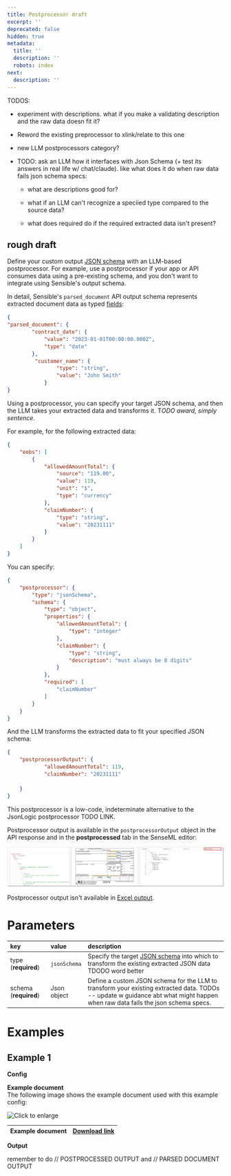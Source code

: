 ```yaml
---
title: Postprocessor draft
excerpt: ''
deprecated: false
hidden: true
metadata:
  title: ''
  description: ''
  robots: index
next:
  description: ''
---
```

TODOS:

* experiment with descriptions. what if you make a validating description and the raw data doesn fit it?

* Reword the existing preprocessor to xlink/relate to this one

* new LLM postprocessors category?

* TODO: ask an LLM how it interfaces with Json Schema (+ test its answers in real life w/ chat/claude). like what does it do when raw data fails json schema specs:

  * what are descriptions good for?

  * what if an LLM can't recognize a speciied type compared to the source data? 

  * what does required do if the required extracted data isn't present?

## rough draft

Define your custom output [JSON schema](https://json-schema.org/learn) with an LLM-based postprocessor.  For example, use a postprocessor if your app or API consumes data using a pre-existing schema, and you don't want to integrate using Sensible's output schema.

In detail, Sensible's `parsed_document` API output schema represents extracted document data as typed [fields](doc:field-query-object):

```json
{
"parsed_document": {
        "contract_date": {
            "value": "2023-01-01T00:00:00.000Z",
            "type": "date"
        },
         "customer_name": {
                "type": "string",
                "value": "John Smith"
            }
}
```

Using a postprocessor, you can specify your target JSON schema, and then the LLM takes your extracted data and transforms it. T*ODO award, simply sentence.*  

For example, for the following  extracted data:

```json
{
    "eobs": [
        {
            "allowedAmountTotal": {
                "source": "119.00",
                "value": 119,
                "unit": "$",
                "type": "currency"
            },
            "claimNumber": {
                "type": "string",
                "value": "20231111"
            }
        }
    ]
}
```

You can specify:

```json
{
    "postprocessor": {
        "type": "jsonSchema",
        "schema": {
            "type": "object",
            "properties": {
                "allowedAmountTotal": {
                    "type": "integer"
                },
                "claimNumber": {
                    "type": "string",
                    "description": "must always be 8 digits"
                }
            },
            "required": [
                "claimNumber"
            ]
        }
    }
}
```

And the LLM transforms the extracted data to fit your specified JSON schema:

```json
{
    "postprocessorOutput": {
            "allowedAmountTotal": 119,
            "claimNumber": "20231111"
        
    }
}
```

This postprocessor is a low-code, indeterminate alternative to the JsonLogic postprocessor TODO LINK.

Postprocessor output is available in the `postprocessorOutput` object in the API response and in the **postprocessed** tab in the SenseML editor: 

![Click to enlarge](https://raw.githubusercontent.com/sensible-hq/sensible-docs/main/readme-sync/assets/v0/images/final/ui_postprocessed_tab.png) 

Postprocessor output isn't available in [Excel output](doc:excel-reference).

# Parameters

| key                   | value        | description                                                                                                                                                                     |
| :-------------------- | :----------- | :------------------------------------------------------------------------------------------------------------------------------------------------------------------------------ |
| type (**required**)   | `jsonSchema` | Specify the target [JSON schema](https://json-schema.org/learn) into which to transform the existing extracted JSON data TDODO word better                                      |
| schema (**required**) | Json  object | Define a custom JSON schema for the LLM to transform your existing extracted data.  TODOs -- update w guidance abt what might happen when raw data fails the json schema specs. |

# Examples

## Example 1

**Config**

**Example document**\
The following image shows the example document used with this example config:

![Click to enlarge](https://raw.githubusercontent.com/sensible-hq/sensible-docs/main/readme-sync/assets/v0/images/final/TBD.png)

| Example document | [Download link](https://raw.githubusercontent.com/sensible-hq/sensible-docs/main/readme-sync/assets/v0/pdfs/TBD.pdf) |
| ---------------- | -------------------------------------------------------------------------------------------------------------------- |

**Output**

remember to do  // POSTPROCESSED OUTPUT and  // PARSED DOCUMENT OUTPUT
